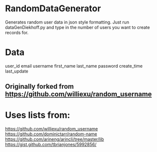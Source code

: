 # RandomDataGenerator
Generates random user data in json style formatting. Just run dataGenDiekhoff.py and type in the number of users you want to create records for.

# Data
user_id
email
username
first_name
last_name
password
create_time
last_update

## Originally forked from https://github.com/williexu/random_username
# Uses lists from:
https://github.com/williexu/random_username
https://github.com/dominictarr/random-name
https://github.com/arineng/arincli/tree/master/lib
https://gist.github.com/tbrianjones/5992856/
